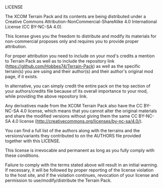 LICENSE

The XCOM Terrain Pack and its contents are being distributed under a Creative Commons Attribution-NonCommercial-ShareAlike 4.0 International License (CC BY-NC-SA 4.0).

This license gives you the freedom to distribute and modify its materials for non-commercial proposes only and requires you to provide proper attribution.

For proper attribution you need to include on your mod's credits a mention to Terrain Pack as well as to include the repository link (https://github.com/Hobbes74/Terrain-Pack) as well as the specific terrain(s) you are using and their author(s) and their author's original mod page, if it exists.

In alternative, you can simply credit the entire pack on the top section of your authors/credits file because of its overall importance to your mod, while providing the above repository link.

Any derivatives made from the XCOM Terrain Pack also have the CC BY-NC-SA 4.0 license, which means that you cannot alter the original materials and share the modified versions without giving them the same CC BY-NC-SA 4.0 license (http://creativecommons.org/licenses/by-nc-sa/4.0/).

You can find a full list of the authors along with the terrains and the versions/variants they contributed to on the AUTHORS file provided together with this LICENSE.

This license is irrevocable and permanent as long as you fully comply with these conditions.

Failure to comply with the terms stated above will result in an initial warning. If necessary, it will be followed by proper reporting of the license violation to the host site, and if the violation continues, revocation of your license and permission to use/modify/distribute the Terrain Pack.